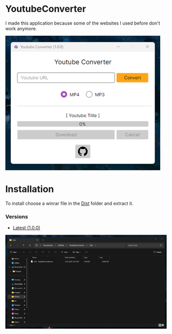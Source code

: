 # YoutubeConverter
I made this application because some of the websites I used before don't work anymore.

![test](./Assets/screenshot1.png)

# Installation
To install choose a winrar file in the [Dist](./Dist/) folder and extract it.

### Versions
- [Latest (1.0.0)](./Dist/1.0.0%20-%20YoutubeConverter.rar)

![Installation](./Assets/installation.gif)
